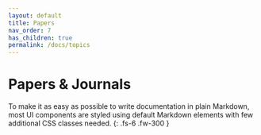 ```yaml
---
layout: default
title: Papers
nav_order: 7
has_children: true
permalink: /docs/topics
---
```


# Papers & Journals

To make it as easy as possible to write documentation in plain Markdown, most UI components are styled using default Markdown elements with few additional CSS classes needed.
{: .fs-6 .fw-300 }
